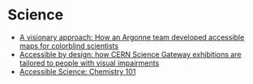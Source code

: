 # Science

- [A visionary approach: How an Argonne team developed accessible maps for colorblind scientists](https://www.anl.gov/article/a-visionary-approach-how-an-argonne-team-developed-accessible-maps-for-colorblind-scientists)
- [Accessible by design: how CERN Science Gateway exhibitions are tailored to people with visual impairments](https://home.cern/news/news/cern/accessible-design-how-cern-science-gateway-exhibitions-are-tailored-people-visual)
- [Accessible Science: Chemistry 101](https://afb.org/aw/23/3/17883?_ga=2.206726672.2083777608.1649096491-1621399304.1639583769)
